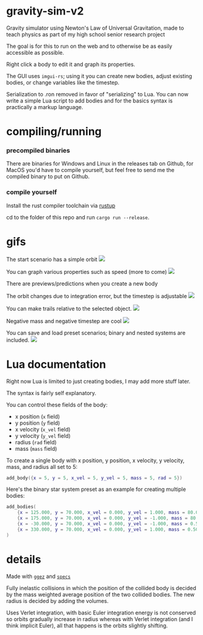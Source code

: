 # gravity-sim-v2
Gravity simulator using Newton's Law of Universal Gravitation, made to teach physics as part of my high school senior research project

The goal is for this to run on the web and to otherwise be as easily accessible as possible.

Right click a body to edit it and graph its properties. 

The GUI uses `imgui-rs`; using it you can create new bodies, adjust existing bodies, or change variables like the timestep.

Serialization to .ron removed in favor of "serializing" to Lua. You can now write a simple Lua script to add bodies 
and for the basics syntax is practically a markup language.

# compiling/running

### precompiled binaries

There are binaries for Windows and Linux in the releases tab on Github, for MacOS you'd have to compile yourself, but feel free to send me the compiled binary to put on Github.

### compile yourself
Install the rust compiler toolchain via [rustup](https://rustup.rs/)

cd to the folder of this repo and run `cargo run --release`.

# gifs

The start scenario has a simple orbit
![](orbit.gif)

You can graph various properties such as speed (more to come)
![](graph.gif)

There are previews/predictions when you create a new body

The orbit changes due to integration error, but the timestep is adjustable
![](flawed_orbit.gif)

You can make trails relative to the selected object.
![](relative_trail.gif)

Negative mass and negative timestep are cool
![](cluster.gif)

You can save and load preset scenarios; binary and nested systems are included.
![](saveload.gif)

# Lua documentation

Right now Lua is limited to just creating bodies, I may add more stuff later.

The syntax is fairly self explanatory.

You can control these fields of the body:
- x position (`x` field)
- y position (`y` field)
- x velocity (`x_vel` field)
- y velocity (`y_vel` field)
- radius (`rad` field)
- mass (`mass` field)

To create a single body with x position, y position, x velocity, y velocity, mass, and radius all set to 5:
```lua
add_body({x = 5, y = 5, x_vel = 5, y_vel = 5, mass = 5, rad = 5})
```

Here's the binary star system preset as an example for creating multiple bodies:
```lua
add_bodies(
	{x = 125.000, y = 70.000, x_vel = 0.000, y_vel = 1.000, mass = 80.000, rad = 4.500},
	{x = 175.000, y = 70.000, x_vel = 0.000, y_vel = -1.000, mass = 80.000, rad = 4.500},
	{x = -30.000, y = 70.000, x_vel = 0.000, y_vel = -1.000, mass = 0.500, rad = 1.000},
	{x = 330.000, y = 70.000, x_vel = 0.000, y_vel = 1.000, mass = 0.500, rad = 1.000}
)
```

# details

Made with [`ggez`](https://github.com/ggez/ggez) and [`specs`](https://github.com/amethyst/specs)


Fully inelastic collisions in which the position of the collided body is decided by the mass weighted average position of the two collided bodies. The new radius is decided by adding the volumes.

Uses Verlet integration, with basic Euler integration energy is not conserved so orbits gradually increase in radius whereas with Verlet integration (and I think implicit Euler), all that happens is the orbits slightly shifting.

